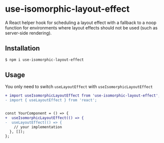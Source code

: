 # use-isomorphic-layout-effect

A React helper hook for scheduling a layout effect with a fallback to a noop function for environments where layout effects should not be used (such as server-side rendering).

## Installation

```sh
$ npm i use-isomorphic-layout-effect
```

## Usage 

You only need to switch `useLayoutEffect` with `useIsomorphicLayoutEffect`

```diff
+ import useIsomorphicLayoutEffect from 'use-isomorphic-layout-effect';
- import { useLayoutEffect } from 'react';


const YourComponent = () => {
+  useIsomorphicLayoutEffect(() => {
-  useLayoutEffect(() => {
    // your implementation
  }, []);
};
```
